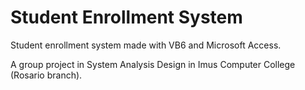 # Student Enrollment System

  Student enrollment system made with VB6 and Microsoft Access.
  
  A group project in System Analysis Design in Imus Computer College (Rosario branch).
